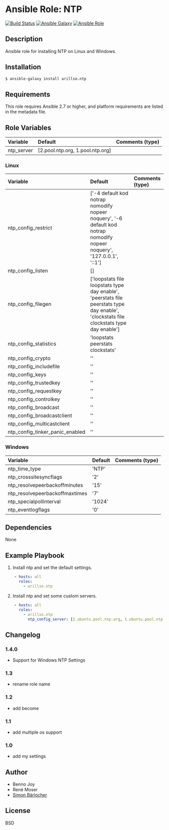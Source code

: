 # Ansible Role: NTP

[![Build Status](https://img.shields.io/travis/arillso/ansible.ntp.svg?branch=master&style=popout-square)](https://travis-ci.org/arillso/ansible.ntp) [![Ansible Galaxy](http://img.shields.io/badge/ansible--galaxy-ntp-blue.svg?style=popout-square)](https://galaxy.ansible.com/arillso/ntp) [![Ansible Role](https://img.shields.io/ansible/role/d/21608.svg?style=popout-square)](https://galaxy.ansible.com/arillso/ntp)

## Description

Ansible role for installing NTP on Linux and Windows.

## Installation

```bash
$ ansible-galaxy install arillso.ntp
```

## Requirements

This role requires Ansible 2.7 or higher, and platform requirements are listed
in the metadata file.

## Role Variables

| Variable             | Default     | Comments (type)                                   |
| :---                 | :---        | :---                                              |
| ntp_server | [2.pool.ntp.org, 1.pool.ntp.org] | |

### Linux

| Variable             | Default     | Comments (type)                                   |
| :---                 | :---        | :---                                              |
| ntp_config_restrict | ['-4 default kod notrap nomodify nopeer noquery', '-6 default kod notrap nomodify nopeer noquery', '127.0.0.1', '::1'] | |
| ntp_config_listen | [] | |
| ntp_config_filegen | ['loopstats file loopstats type day enable', 'peerstats file peerstats type day enable', 'clockstats file clockstats type day enable'] | |
| ntp_config_statistics | 'loopstats peerstats clockstats' | |
| ntp_config_crypto | '' | |
| ntp_config_includefile | '' | |
| ntp_config_keys | '' | |
| ntp_config_trustedkey | '' | |
| ntp_config_requestkey | '' | |
| ntp_config_controlkey | '' | |
| ntp_config_broadcast | '' | |
| ntp_config_broadcastclient | '' | |
| ntp_config_multicastclient | '' | |
| ntp_config_tinker_panic_enabled | '' | |

### Windows

| Variable             | Default     | Comments (type)                                   |
| :---                 | :---        | :---                                              |
| ntp_time_type | 'NTP' | |
| ntp_crosssitesyncflags | '2' | |
| ntp_resolvepeerbackoffminutes | '15' | |
| ntp_resolvepeerbackoffmaxtimes | '7' | |
| ntp_specialpollinterval | '1024' | |
| ntp_eventlogflags | '0' | |

## Dependencies

None

## Example Playbook

1) Install ntp and set the default settings.

```yml
    - hosts: all
      roles:
        - arillso.ntp
```

2) Install ntp and set some custom servers.

```yml
    - hosts: all
      roles:
        - arillso.ntp
	      ntp_config_server: [2.ubuntu.pool.ntp.org, 1.ubuntu.pool.ntp.org]
```

## Changelog

### 1.4.0

* Support for Windows NTP Settings

### 1.3

* rename role name

### 1.2

* add become

### 1.1

* add multiple os support

### 1.0

* add my settings

## Author

* Benno Joy
* René Moser
* [Simon Bärlocher](https://sbaerlocher.ch)

## License

BSD
